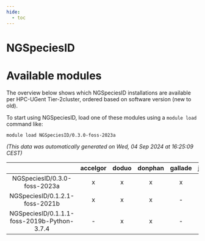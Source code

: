 ```yaml
---
hide:
  - toc
---
```


NGSpeciesID
===========

# Available modules


The overview below shows which NGSpeciesID installations are available per HPC-UGent Tier-2cluster, ordered based on software version (new to old).

To start using NGSpeciesID, load one of these modules using a `module load` command like:

```shell
module load NGSpeciesID/0.3.0-foss-2023a
```

*(This data was automatically generated on Wed, 04 Sep 2024 at 16:25:09 CEST)*  

| |accelgor|doduo|donphan|gallade|joltik|shinx|skitty|
| :---: | :---: | :---: | :---: | :---: | :---: | :---: | :---: |
|NGSpeciesID/0.3.0-foss-2023a|x|x|x|x|x|x|x|
|NGSpeciesID/0.1.2.1-foss-2021b|x|x|x|-|x|-|x|
|NGSpeciesID/0.1.1.1-foss-2019b-Python-3.7.4|-|x|x|-|x|-|x|
